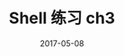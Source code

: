 ---
layout: post
title: "Shell 练习 ch3"
date: 2017-05-08
excerpt: "Shell 练习 "
tags: [ Shell, Linux]
comments: true
---